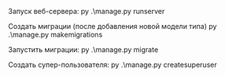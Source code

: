 Запуск веб-сервера:
py .\manage.py runserver

Создать миграции (после добавления новой модели типа)
py .\manage.py makemigrations

Запустить миграции:
py .\manage.py migrate

Создать супер-пользователя:
py .\manage.py createsuperuser